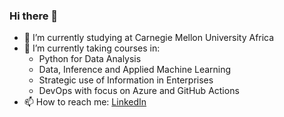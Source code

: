 ### Hi there 👋
- 🔭 I’m currently studying at Carnegie Mellon University Africa
- 🌱 I’m currently taking courses in: 
    - Python for Data Analysis
    - Data, Inference and Applied Machine Learning
    - Strategic use of Information in Enterprises
    - DevOps with focus on Azure and GitHub Actions
- 📫 How to reach me: [LinkedIn](https://www.linkedin.com/in/jerry-auvagha/)

<!--
**auvagha-jb/auvagha-jb** is a ✨ _special_ ✨ repository because its `README.md` (this file) appears on your GitHub profile.

Here are some ideas to get you started:


- 👯 I’m looking to collaborate on ...
- 🤔 I’m looking for help with ...
- 💬 Ask me about ...
- 😄 Pronouns: ...
- ⚡ Fun fact: ...
-->
